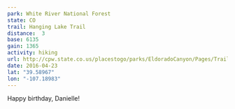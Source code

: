 ```yaml
---
park: White River National Forest
state: CO
trail: Hanging Lake Trail
distance:  3
base: 6135
gain: 1365
activity: hiking
url: http://cpw.state.co.us/placestogo/parks/EldoradoCanyon/Pages/Trails.aspx
date: 2016-04-23
lat: "39.58967"
lon: "-107.18983"
---
```

Happy birthday, Danielle!
